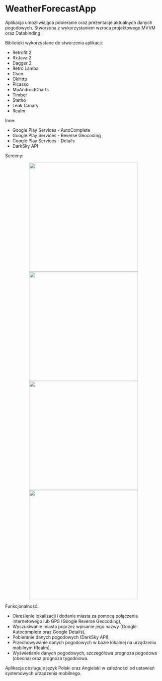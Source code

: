 # WeatherForecastApp

Aplikacja umożliwiająca pobieranie oraz prezentacje aktualnych danych pogodowych. Stworzona z wykorzystaniem wzroca projektowego MVVM oraz Databinding.

Biblioteki wykorzystane do stworzenia aplikacji:
- Retrofit 2
- RxJava 2
- Dagger 2
- Retro Lamba
- Gson
- OkHttp
- Picasso
- MpAndroidCharts
- Timber
- Stetho
- Leak Canary
- Realm

Inne: 

- Google Play Services - AutoComplete
- Google Play Services - Reverse Geocoding
- Google Play Services - Details
- DarkSky API

Screeny:

<p align="center">
  <img src="https://s27.postimg.org/q2li8yj43/Screenshot_2017_01_11_15_10_42_083_com_dawidj_we.png" width="350"/>
  <img src="https://s27.postimg.org/3rxn8zltv/Screenshot_2017_01_11_15_10_52_437_com_dawidj_we.png" width="350"/>
  <img src="https://s27.postimg.org/bypn0kbwj/Screenshot_2017_01_11_15_11_47_336_com_dawidj_we.png" width="350"/>
  <img src="https://s27.postimg.org/83m8xzsqr/Screenshot_2017_01_11_15_11_58_964_com_dawidj_we.png" width="350"/>
</p>

Funkcjonalność:

- Określenie lokalizacji i dodanie miasta za pomocą połączenia internetowego lub GPS (Google Reverse Geocoding),
- Wyszukiwanie miasta poprzez wpisanie jego nazwy (Google Autocomplete oraz Google Details),
- Pobieranie danych pogodowych (DarkSky API),
- Przechowywanie danych pogodowych w bazie lokalnej na urządzeniu mobilnym (Realm),
- Wyświetlanie danych pogodowych, szczegółowa prognoza pogodowa (obecna) oraz prognoza tygodniowa.

Aplikacja obsługuje język Polski oraz Angielski w zależności od ustawień systemowych urządzenia mobilnego.
